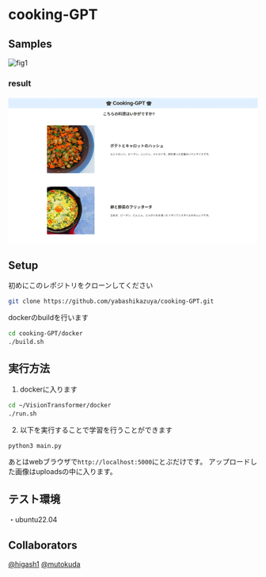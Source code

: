 # cooking-GPT

## Samples
![fig1](./images/cooking-GPT.gif )

### result
![fig1](./images/result.png )
## Setup
初めにこのレポジトリをクローンしてください
```sh
git clone https://github.com/yabashikazuya/cooking-GPT.git
```

dockerのbuildを行います
```sh
cd cooking-GPT/docker
./build.sh
```

## 実行方法
1. dockerに入ります
```sh
cd ~/VisionTransformer/docker
./run.sh
```
2. 以下を実行することで学習を行うことができます
```sh
python3 main.py
```
あとはwebブラウザで`http://localhost:5000`にとぶだけです。
アップロードした画像はuploadsの中に入ります。

## テスト環境
・ubuntu22.04

## Collaborators
[@higash1](https://github.com/higash1)
[@mutokuda](https://github.com/mutokuda)
